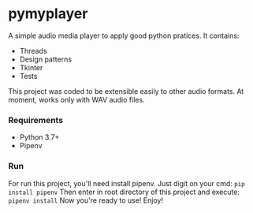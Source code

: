 # pymyplayer

A simple audio media player to apply good python pratices. It contains:
- Threads
- Design patterns
- Tkinter
- Tests

This project was coded to be extensible easily to other audio formats. At moment, works only with WAV audio files.

### Requirements
- Python 3.7+
- Pipenv

### Run
For run this project, you'll need install pipenv. Just digit on your cmd:
`pip install pipenv`
Then enter in root directory of this project and execute:
`pipenv install`
Now you're ready to use! Enjoy!
